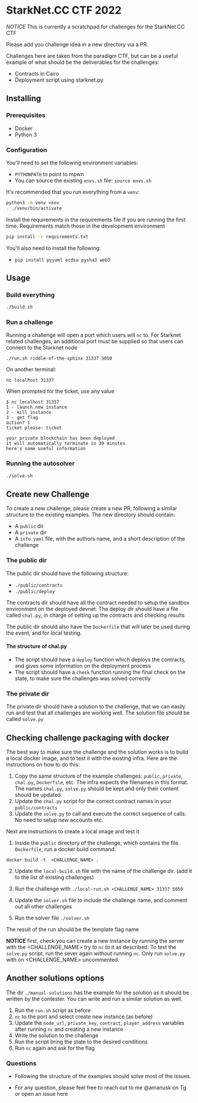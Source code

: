 # StarkNet.CC CTF 2022

_NOTICE_ This is currently a scratchpad for challenges for the StarkNet.CC CTF

Please add you challenge idea in a new directory via a PR.

Challenges here are taken from the paradigm CTF, but can be a useful example of what should be the deliverables for the challenges:

- Contracts in Cairo
- Deployment script using starknet.py

## Installing

### Prerequisites

- Docker
- Python 3

### Configuration

You'll need to set the following environment variables:

- `PYTHONPATH` to point to mpwn
- You can source the existing `envs.sh` file: `source envs.sh`

It's recommended that you run everything from a `venv`:

```bash
python3 -m venv venv
. ./venv/bin/activate
```

Install the requirements in the requirements file if you are running the first time.
Requirements match those in the development environment

```bash
pip install -r requirements.txt
```

You'll also need to install the following:

- `pip install pyyaml ecdsa pysha3 web3`

## Usage

### Build everything

```bash
./build.sh
```

### Run a challenge

Running a challenge will open a port which users will `nc` to. For Starknet related
challenges, an additional port must be supplied so that users can connect to the Starknet
node

```
./run.sh riddle-of-the-sphinx 31337 5050
```

On another terminal:

```
nc localhost 31337
```

When prompted for the ticket, use any value

```
$ nc localhost 31337
1 - launch new instance
2 - kill instance
3 - get flag
action? 1
ticket please: ticket

your private blockchain has been deployed
it will automatically terminate in 30 minutes
here's some useful information
```

### Running the autosolver

```bash
./solve.sh
```

## Create new Challenge

To create a new challenge, please create a new PR, following a similar structure to the existing examples.
The new directory should contain:

- A `public` dir
- A `private` dir
- A `info.yaml` file, with the authors name, and a short description of the challenge

### The public dir

The public dir should have the following structure:

- `./public/contracts`
- `./public/deploy`

The contracts dir should have all the contract needed to setup the sandbox environment on the deployed devnet.
The deploy dir should have a file called `chal.py`, in charge of setting up the contracts and checking results

The public dir should also have the `Dockerfile` that will later be used during the event, and for local testing.

#### The structure of chal.py

- The script should have a `deploy` function which deploys the contracts, and gives some information on the deployment process
- The script should have a `check` function running the final check on the state, to make sure the challenges was solved correctly

### The private dir

The private dir should have a solution to the challenge, that we can easily run and test that all challenges are working well. The solution file should be called `solve.py`

## Checking challenge packaging with docker

The best way to make sure the challenge and the solution works is to build a local docker image, and to test it with the existing infra. Here are the instructions on how to do this:

1. Copy the same structure of the example challenges: `public`, `private`, `chal.py`, `Dockerfile`, etc. The infra expects the filenames in this format. The names `chal.py`, `solve.py` should be kept and only their content should be updated.
2. Update the `chal.py` script for the correct contract names in your `public/contracts`
3. Update the `solve.py` to call and execute the correct sequence of calls. No need to setup new accounts etc.

Next are instructions to create a local image and test it

1. Inside the `public` directory of the challenge, which contains the file `Dockerfile`, run a docker build command:

```
docker build -t  <CHALLENGE_NAME> .
```

2. Update the `local-build.sh` file with the name of the challenge dir. (add it to the list of existing challenges)

3. Run the challenge with `./local-run.sh <CHALLENGE_NAME> 31337 5050`

4. Update the `solver.sh` file to include the challenge name, and comment out all other challenges

5. Run the solver file `./solver.sh`

The result of the run should be the template flag name

**NOTICE** first, check you can create a new instance by running the server with the <CHALLENGE_NAME> try to `nc` to it as described. To test the `solve.py` script, run the sever again _without_ running `nc`. Only run `solve.py` with on <CHALLENGE_NAME> uncommented.

## Another solutions options

The dir `./manual-solutions` has the example for the solution as it should be written by the contester.
You can write and run a similar solution as well.

1. Run the `run.sh` script as before
2. `nc` to the port and select create new instance (as before)
3. Update the `node_url`, `private_key`, `contract`, `player_address` variables after running `nc` and creating a new instance
4. Write the solution to the challenge
5. Run the script bring the state to the desired conditions
6. Run `nc` again and ask for the flag

### Questions

- Following the structure of the examples should solve most of the issues.

- For any question, please feel free to reach out to me @amanusk on Tg or open an issue here
